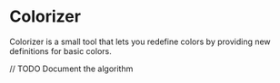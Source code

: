 # Colorizer

Colorizer is a small tool that lets you redefine colors by providing new definitions for basic colors.

// TODO Document the algorithm

